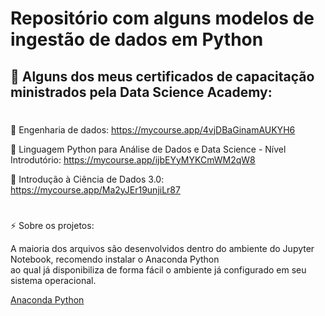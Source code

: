 # Repositório com alguns modelos de ingestão de dados em Python #

📝 Alguns dos meus certificados de capacitação ministrados pela Data Science Academy:
--
#

📄 Engenharia de dados: https://mycourse.app/4vjDBaGinamAUKYH6

📄 Linguagem Python para Análise de Dados e Data Science - Nível Introdutório: https://mycourse.app/ijbEYyMYKCmWM2qW8

📄 Introdução à Ciência de Dados 3.0: https://mycourse.app/Ma2yJEr19unjiLr87

#

⚡ Sobre os projetos:

A maioria dos arquivos são desenvolvidos dentro do ambiente do Jupyter Notebook, recomendo instalar o Anaconda Python	
ao qual já disponibiliza de forma fácil o ambiente já configurado em seu sistema operacional.
	
[Anaconda Python](https://www.anaconda.com/)


